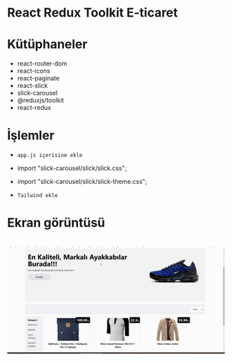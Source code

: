 # React Redux Toolkit E-ticaret

# Kütüphaneler

- react-router-dom
- react-icons
- react-paginate
- react-slick
- slick-carousel
- @reduxjs/toolkit
- react-redux

# İşlemler

- `app.js içerisine ekle`
 - import "slick-carousel/slick/slick.css";
 - import "slick-carousel/slick/slick-theme.css";

- `Tailwind ekle`

# Ekran görüntüsü

# ![](bes.gif)

